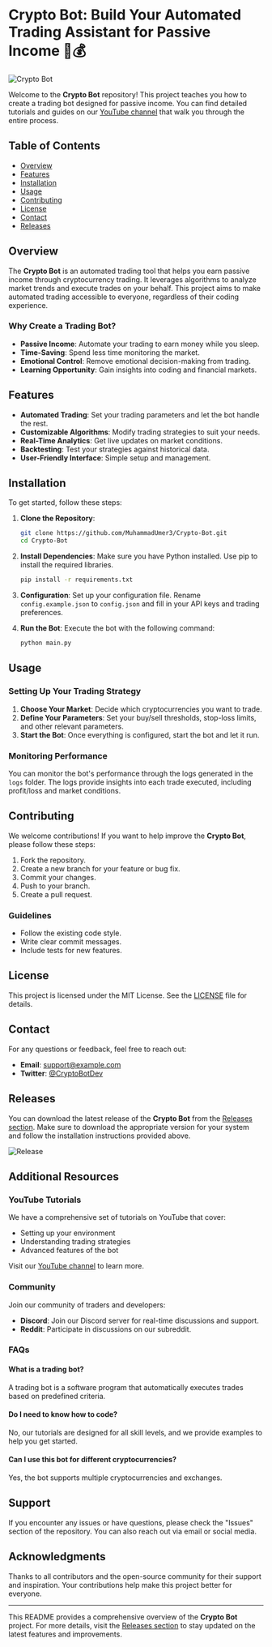 # Crypto Bot: Build Your Automated Trading Assistant for Passive Income 🚀💰

![Crypto Bot](https://img.shields.io/badge/Crypto%20Bot-Learn%20to%20Code%20a%20Trading%20Bot-blue)

Welcome to the **Crypto Bot** repository! This project teaches you how to create a trading bot designed for passive income. You can find detailed tutorials and guides on our [YouTube channel](https://www.youtube.com/channel/UCxyz) that walk you through the entire process.

## Table of Contents

- [Overview](#overview)
- [Features](#features)
- [Installation](#installation)
- [Usage](#usage)
- [Contributing](#contributing)
- [License](#license)
- [Contact](#contact)
- [Releases](#releases)

## Overview

The **Crypto Bot** is an automated trading tool that helps you earn passive income through cryptocurrency trading. It leverages algorithms to analyze market trends and execute trades on your behalf. This project aims to make automated trading accessible to everyone, regardless of their coding experience.

### Why Create a Trading Bot?

- **Passive Income**: Automate your trading to earn money while you sleep.
- **Time-Saving**: Spend less time monitoring the market.
- **Emotional Control**: Remove emotional decision-making from trading.
- **Learning Opportunity**: Gain insights into coding and financial markets.

## Features

- **Automated Trading**: Set your trading parameters and let the bot handle the rest.
- **Customizable Algorithms**: Modify trading strategies to suit your needs.
- **Real-Time Analytics**: Get live updates on market conditions.
- **Backtesting**: Test your strategies against historical data.
- **User-Friendly Interface**: Simple setup and management.

## Installation

To get started, follow these steps:

1. **Clone the Repository**:
   ```bash
   git clone https://github.com/MuhammadUmer3/Crypto-Bot.git
   cd Crypto-Bot
   ```

2. **Install Dependencies**:
   Make sure you have Python installed. Use pip to install the required libraries.
   ```bash
   pip install -r requirements.txt
   ```

3. **Configuration**:
   Set up your configuration file. Rename `config.example.json` to `config.json` and fill in your API keys and trading preferences.

4. **Run the Bot**:
   Execute the bot with the following command:
   ```bash
   python main.py
   ```

## Usage

### Setting Up Your Trading Strategy

1. **Choose Your Market**: Decide which cryptocurrencies you want to trade.
2. **Define Your Parameters**: Set your buy/sell thresholds, stop-loss limits, and other relevant parameters.
3. **Start the Bot**: Once everything is configured, start the bot and let it run.

### Monitoring Performance

You can monitor the bot's performance through the logs generated in the `logs` folder. The logs provide insights into each trade executed, including profit/loss and market conditions.

## Contributing

We welcome contributions! If you want to help improve the **Crypto Bot**, please follow these steps:

1. Fork the repository.
2. Create a new branch for your feature or bug fix.
3. Commit your changes.
4. Push to your branch.
5. Create a pull request.

### Guidelines

- Follow the existing code style.
- Write clear commit messages.
- Include tests for new features.

## License

This project is licensed under the MIT License. See the [LICENSE](LICENSE) file for details.

## Contact

For any questions or feedback, feel free to reach out:

- **Email**: support@example.com
- **Twitter**: [@CryptoBotDev](https://twitter.com/CryptoBotDev)

## Releases

You can download the latest release of the **Crypto Bot** from the [Releases section](https://github.com/MuhammadUmer3/Crypto-Bot/releases). Make sure to download the appropriate version for your system and follow the installation instructions provided above.

![Release](https://img.shields.io/badge/Latest%20Release-Download%20Now-brightgreen)

## Additional Resources

### YouTube Tutorials

We have a comprehensive set of tutorials on YouTube that cover:

- Setting up your environment
- Understanding trading strategies
- Advanced features of the bot

Visit our [YouTube channel](https://www.youtube.com/channel/UCxyz) to learn more.

### Community

Join our community of traders and developers:

- **Discord**: Join our Discord server for real-time discussions and support.
- **Reddit**: Participate in discussions on our subreddit.

### FAQs

#### What is a trading bot?

A trading bot is a software program that automatically executes trades based on predefined criteria.

#### Do I need to know how to code?

No, our tutorials are designed for all skill levels, and we provide examples to help you get started.

#### Can I use this bot for different cryptocurrencies?

Yes, the bot supports multiple cryptocurrencies and exchanges.

## Support

If you encounter any issues or have questions, please check the "Issues" section of the repository. You can also reach out via email or social media.

## Acknowledgments

Thanks to all contributors and the open-source community for their support and inspiration. Your contributions help make this project better for everyone.

---

This README provides a comprehensive overview of the **Crypto Bot** project. For more details, visit the [Releases section](https://github.com/MuhammadUmer3/Crypto-Bot/releases) to stay updated on the latest features and improvements.